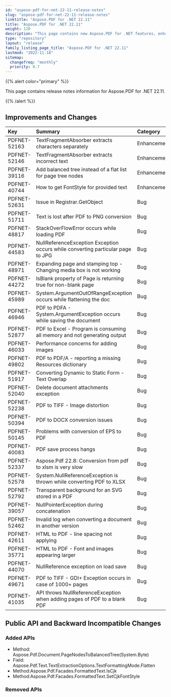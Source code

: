 ```yaml
---
id: "aspose-pdf-for-net-22-11-release-notes"
slug: "aspose-pdf-for-net-22-11-release-notes"
linktitle: "Aspose.PDF for .NET 22.11"
title: "Aspose.PDF for .NET 22.11"
weight: 120
description: "This page contains new Aspose.PDF for .NET features, enhancement, and bug fixes in 2022, version 22.11."
type: "repository"
layout: "release"
family_listing_page_title: "Aspose.PDF for .NET 22.11"
lastmod: "2022-11-18"
sitemap:
  changefreq: "monthly"
  priority: 0.7
---
```


{{% alert color="primary" %}}

This page contains release notes information for Aspose.PDF for .NET 22.11.

{{% /alert %}}

## Improvements and Changes

|**Key**|**Summary**|**Category**|
| :- | :- | :- |
|PDFNET-52163|TextFragmentAbsorber extracts characters separately|Enhancement|
|PDFNET-52146|TextFragmentAbsorber extracts incorrect text|Enhancement|
|PDFNET-39116|Add balanced tree instead of a flat list for page tree nodes|Enhancement|
|PDFNET-40744|How to get FontStyle for provided text|Enhancement|
|PDFNET-52631|Issue in Registrar.GetObject|Bug|
|PDFNET-51711|Text is lost after PDF to PNG conversion|Bug|
|PDFNET-48817|StackOverFlowError occurs while loading PDF|Bug|
|PDFNET-44583|NullReferenceException Exception occurs while converting particular page to JPG|Bug|
|PDFNET-48971|Expanding page and stamping top - Changing media box is not working|Bug|
|PDFNET-44272|IsBlank property of Page is returning true for non-blank page|Bug|
|PDFNET-45989|System.ArgumentOutOfRangeException occurs while flattening the doc|Bug|
|PDFNET-46946|PDF to PDFA - System.ArgumentException occurs while saving the document|Bug|
|PDFNET-52877|PDF to Excel - Program is consuming all memory and not generating output|Bug|
|PDFNET-46033|Performance concerns for adding images|Bug|
|PDFNET-49802|PDF to PDF/A - reporting a missing Resources dictionary|Bug|
|PDFNET-51917|Converting Dynamic to Static Form - Text Overlap|Bug|
|PDFNET-52040|Delete document attachments exception|Bug|
|PDFNET-52238|PDF to TIFF  - Image distortion|Bug|
|PDFNET-50394|PDF to DOCX conversion issues|Bug|
|PDFNET-50145|Problems with conversion of EPS to PDF|Bug|
|PDFNET-40083|PDF save process hangs|Bug|
|PDFNET-52337|Aspose.Pdf 22.8: Conversion from pdf to xlsm is very slow|Bug|
|PDFNET-52578|System.NullReferenceException is thrown while converting PDF to XLSX|Bug|
|PDFNET-52792|Transparent background for an SVG stored in a PDF|Bug|
|PDFNET-39057|NullPointerException during concatenation|Bug|
|PDFNET-52462|Invalid log when converting a document in another version|Bug|
|PDFNET-42611|HTML to PDF - line spacing not applying|Bug|
|PDFNET-35771|HTML to PDF - Font and images appearing larger|Bug|
|PDFNET-44070|NullReference exception on load save|Bug|
|PDFNET-49671|PDF to TIFF - GDI+ Exception occurs in case of 1000+ pages|Bug|
|PDFNET-41035|API throws NullReferenceException when adding pages of PDF to a blank PDF|Bug|

## Public API and Backward Incompatible Changes

### Added APIs
 * Method: Aspose.Pdf.Document.PageNodesToBalancedTree(System.Byte)
 * Field: Aspose.Pdf.Text.TextExtractionOptions.TextFormattingMode.Flatten
 * Method:Aspose.Pdf.Facades.FormattedText.IsCjk
 * Method:Aspose.Pdf.Facades.FormattedText.SetCjkFontStyle

### Removed APIs
